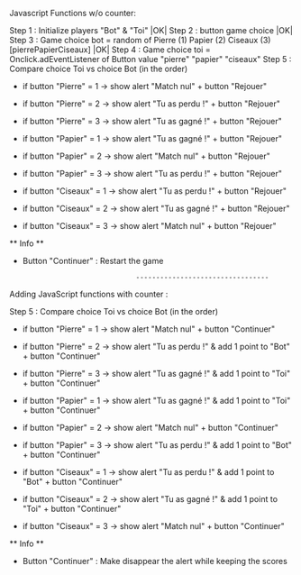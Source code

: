 Javascript Functions w/o counter: 

Step 1 : Initialize players "Bot" & "Toi" |OK|
Step 2 :  button game choice |OK|
Step 3 : Game choice bot = random of Pierre (1) Papier (2) Ciseaux (3) [pierrePapierCiseaux] |OK|
Step 4 : Game choice toi = Onclick.adEventListener of Button value "pierre" "papier" "ciseaux"
Step 5 : Compare choice Toi vs choice Bot (in the order)
 - if button "Pierre" = 1 -> show alert "Match nul" + button "Rejouer"
 - if button "Pierre" = 2 -> show alert "Tu as perdu !" + button "Rejouer"
 - if button "Pierre" = 3 -> show alert "Tu as gagné !" + button "Rejouer"

 - if button "Papier" = 1 -> show alert "Tu as gagné !" + button "Rejouer"
 - if button "Papier" = 2 -> show alert "Match nul" + button "Rejouer"
 - if button "Papier" = 3 -> show alert "Tu as perdu !" + button "Rejouer"

 - if button "Ciseaux" = 1 -> show alert "Tu as perdu !" + button "Rejouer"
 - if button "Ciseaux" = 2 -> show alert "Tu as gagné !" + button "Rejouer"
 - if button "Ciseaux" = 3 -> show alert "Match nul" + button "Rejouer"

 ** Info **
 * Button "Continuer" : Restart the game

                                   ---------------------------------

Adding JavaScript functions with counter : 

Step 5 : Compare choice Toi vs choice Bot (in the order)
 - if button "Pierre" = 1 -> show alert "Match nul" + button "Continuer"
 - if button "Pierre" = 2 -> show alert "Tu as perdu !" & add 1 point to "Bot" + button "Continuer"
 - if button "Pierre" = 3 -> show alert "Tu as gagné !" & add 1 point to "Toi" + button "Continuer"

 - if button "Papier" = 1 -> show alert "Tu as gagné !" & add 1 point to "Toi" + button "Continuer"
 - if button "Papier" = 2 -> show alert "Match nul" + button "Continuer"
 - if button "Papier" = 3 -> show alert "Tu as perdu !" & add 1 point to "Bot" + button "Continuer"

 - if button "Ciseaux" = 1 -> show alert "Tu as perdu !" & add 1 point to "Bot" + button "Continuer"
 - if button "Ciseaux" = 2 -> show alert "Tu as gagné !" & add 1 point to "Toi" + button "Continuer"
 - if button "Ciseaux" = 3 -> show alert "Match nul" + button "Continuer"

** Info **
 * Button "Continuer" : Make disappear the alert while keeping the scores

